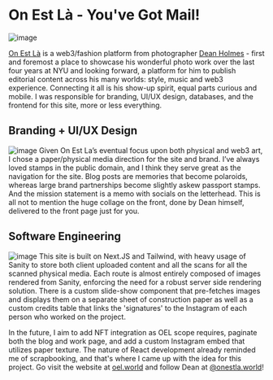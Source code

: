 # On Est Là - You've Got Mail!
![image](https://github.com/user-attachments/assets/487eeadc-5a70-422b-a88e-7f3d588f68d0)

[On Est Là](https://www.oel.world) is a web3/fashion platform from photographer [Dean Holmes](https://www.instagram.com/dah.holmes) - first and foremost a place to showcase his wonderful photo work over the last four years at NYU and looking forward, a platform for him to publish editorial content across his many worlds: style, music and web3 experience. Connecting it all is his show-up spirit, equal parts curious and mobile. I was responsible for branding, UI/UX design, databases, and the frontend for this site, more or less everything. 

## Branding + UI/UX Design
![image](https://github.com/user-attachments/assets/8e4fa9f9-65d2-4fcd-b614-7d4fe7171dde)
Given On Est La’s eventual focus upon both physical and web3 art, I chose a paper/physical media direction for the site and brand. I’ve always loved stamps in the public domain, and I think they serve great as the navigation for the site. Blog posts are memories that become polaroids, whereas large brand partnerships become slightly askew passport stamps. And the mission statement is a memo with socials on the letterhead. This is all not to mention the huge collage on the front, done by Dean himself, delivered to the front page just for you. 

## Software Engineering
![image](https://github.com/user-attachments/assets/9137a3a1-3da8-4b08-b5bc-2d40d66d9632)
This site is built on Next.JS and Tailwind, with heavy usage of Sanity to store both client uploaded content and all the scans for all the scanned physical media. Each route is almost entirely composed of images rendered from Sanity, enforcing the need for a robust server side rendering solution. There is a custom slide-show component that pre-fetches images and displays them on a separate sheet of construction paper as well as a custom credits table that links the 'signatures' to the Instagram of each person who worked on the project. 

In the future, I aim to add NFT integration as OEL scope requires, paginate both the blog and work page, and add a custom Instagram embed that utilizes paper texture. The nature of React development already reminded me of scrapbooking, and that's where I came up with the idea for this project. Go visit the website at [oel.world](https://oel.world) and follow Dean at [@onestla.world](instagram.com/@onestla.world)!
